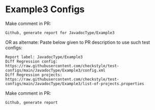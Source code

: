 # Example3 Configs
Make comment in PR:
```
Github, generate report for JavadocType/Example3
```
OR as alternate:
Paste below given to PR description to use such test configs:
```
Report label: JavadocType/Example3
Diff Regression config: https://raw.githubusercontent.com/checkstyle/test-configs/main/JavadocType/Example3/config.xml
Diff Regression projects: https://raw.githubusercontent.com/checkstyle/test-configs/main/JavadocType/Example3/list-of-projects.properties
```
Make comment in PR:
```
Github, generate report
```
